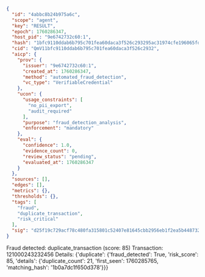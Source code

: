 ```json
{
  "id": "4abbc8b24b975a6c",
  "scope": "agent",
  "key": "RESULT",
  "epoch": 1760286347,
  "host_pid": "9e6742732c60:1",
  "hash": "1bfc9110ddab6b795c701fea60daca3f526c293295ac31974cfe196065fdbd6a",
  "cid": "QmV11bfc9110ddab6b795c701fea60daca3f526c2932",
  "aicp": {
    "prov": {
      "issuer": "9e6742732c60:1",
      "created_at": 1760286347,
      "method": "automated_fraud_detection",
      "vc_type": "VerifiableCredential"
    },
    "ucon": {
      "usage_constraints": [
        "no_pii_export",
        "audit_required"
      ],
      "purpose": "fraud_detection_analysis",
      "enforcement": "mandatory"
    },
    "eval": {
      "confidence": 1.0,
      "evidence_count": 0,
      "review_status": "pending",
      "evaluated_at": 1760286347
    }
  },
  "sources": [],
  "edges": [],
  "metrics": {},
  "thresholds": {},
  "tags": [
    "fraud",
    "duplicate_transaction",
    "risk_critical"
  ],
  "sig": "d25f19c729acf78c480fa315801c52407e81645cbb2956eb1f2ea5b4487325ae"
}
```

Fraud detected: duplicate_transaction (score: 85)
Transaction: 121000243232456
Details: {'duplicate': {'fraud_detected': True, 'risk_score': 85, 'details': {'duplicate_count': 21, 'first_seen': 1760285765, 'matching_hash': '1b0a7dc1f650d378'}}}
